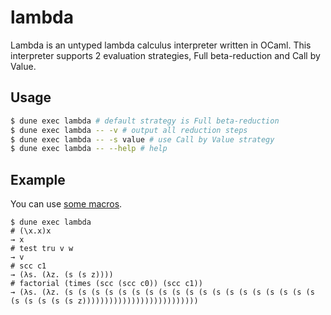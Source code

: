 # lambda

Lambda is an untyped lambda calculus interpreter written in OCaml. This interpreter supports 2 evaluation strategies, Full beta-reduction and Call by Value.

## Usage

```sh
$ dune exec lambda # default strategy is Full beta-reduction
$ dune exec lambda -- -v # output all reduction steps
$ dune exec lambda -- -s value # use Call by Value strategy
$ dune exec lambda -- --help # help
```

## Example

You can use [some macros](./src/cui.ml#L11-L31).

```
$ dune exec lambda
# (\x.x)x
→ x
# test tru v w
→ v
# scc c1
→ (λs. (λz. (s (s z))))
# factorial (times (scc (scc c0)) (scc c1))
→ (λs. (λz. (s (s (s (s (s (s (s (s (s (s (s (s (s (s (s (s (s (s (s (s (s (s (s (s z))))))))))))))))))))))))))
```
